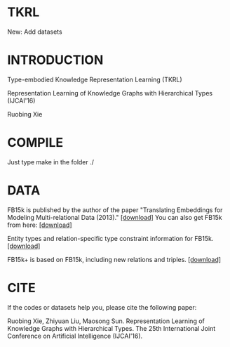 # TKRL

New: Add datasets

# INTRODUCTION

Type-embodied Knowledge Representation Learning (TKRL)

Representation Learning of Knowledge Graphs with Hierarchical Types (IJCAI'16)

Ruobing Xie


# COMPILE

Just type make in the folder ./


# DATA

FB15k is published by the author of the paper "Translating Embeddings for Modeling Multi-relational Data (2013)." 
<a href="https://everest.hds.utc.fr/doku.php?id=en:transe">[download]</a>
You can also get FB15k from here: <a href="http://pan.baidu.com/s/1eSvyY46">[download]</a>

Entity types and relation-specific type constraint information for FB15k. <a href="http://pan.baidu.com/s/1c1ChN7i">[download]</a> 

FB15k+ is based on FB15k, including new relations and triples. <a href="http://pan.baidu.com/s/1mitkRRq">[download]</a>


# CITE

If the codes or datasets help you, please cite the following paper:

Ruobing Xie, Zhiyuan Liu, Maosong Sun. Representation Learning of Knowledge Graphs with Hierarchical Types. The 25th International Joint Conference on Artificial Intelligence (IJCAI'16).
